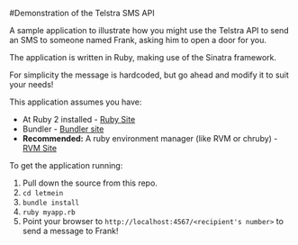 #Demonstration of the Telstra SMS API

A sample application to illustrate how you might use the Telstra API to send an SMS to someone named Frank, asking him to open a door for you. 

The application is written in Ruby, making use of the Sinatra framework. 

For simplicity the message is hardcoded, but go ahead and modify it to suit your needs!

This application assumes you have:

* At Ruby 2 installed - [Ruby Site](https://www.ruby-lang.org/en/)
* Bundler - [Bundler site](http://bundler.io/)
* **Recommended:** A ruby environment manager (like RVM or chruby) - [RVM Site](https://rvm.io/)

To get the application running:

1. Pull down the source from this repo.
2. `cd letmein`
3. `bundle install`
4. `ruby myapp.rb`
5. Point your browser to `http://localhost:4567/<recipient's number>` to send a message to Frank!